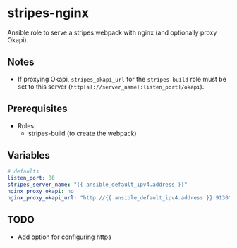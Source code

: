 # stripes-nginx

Ansible role to serve a stripes webpack with nginx (and optionally proxy Okapi).

## Notes

* If proxying Okapi, `stripes_okapi_url` for the `stripes-build` role must be set to this server (`http[s]://server_name[:listen_port]/okapi`).

## Prerequisites

* Roles:
  * stripes-build (to create the webpack)

## Variables

```yaml
# defaults
listen_port: 80
stripes_server_name: "{{ ansible_default_ipv4.address }}"
nginx_proxy_okapi: no
nginx_proxy_okapi_url: "http://{{ ansible_default_ipv4.address }}:9130"
```

## TODO

* Add option for configuring https
